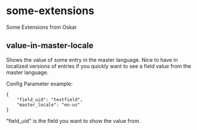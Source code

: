 # some-extensions
Some Extensions from Oskar

## value-in-master-locale
Shows the value of some entry in the master language. Nice to have in localized versions of entries if you quickly want to see a field value from the master language.

Config Parameter example:

```
{
    "field_uid": "textfield",
    "master_locale": "en-us"
}
```

"field_uid" is the field you want to show the value from.
